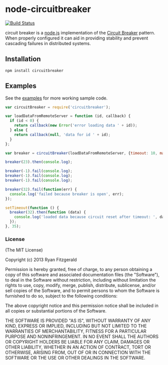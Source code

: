 node-circuitbreaker
======================

[![Build Status](https://travis-ci.org/ryanfitz/node-circuitbreaker.png?branch=master)](https://travis-ci.org/ryanfitz/node-circuitbreaker)

circuit breaker is a [node.js][2] implementation of the [Circuit Breaker][1] pattern.
When properly configured it can aid in providing stability and prevent
cascading failures in distributed systems.

## Installation

    npm install circuitbreaker

## Examples
See the [examples][0] for more working sample code.

``` js
var circuitBreaker = require('circuitbreaker');

var loadDataFromRemoteServer = function (id, callback) {
  if (id < 0) {
    return callback(new Error('error loading data ' + id));
  } else {
    return callback(null, 'data for id ' + id);
  }
};

var breaker = circuitBreaker(loadDataFromRemoteServer, {timeout: 10, maxFailures: 3, resetTimeout: 30});

breaker(23).then(console.log);

breaker(-1).fail(console.log);
breaker(-1).fail(console.log);
breaker(-1).fail(console.log);

breaker(32).fail(function(err) {
  console.log('failed because breaker is open', err);
});

setTimeout(function () {
  breaker(32).then(function (data) {
    console.log('loaded data because circuit reset after timeout: ', data);
  });
}, 35);
```

### License

(The MIT License)

Copyright (c) 2013 Ryan Fitzgerald

Permission is hereby granted, free of charge, to any person obtaining
a copy of this software and associated documentation files (the
"Software"), to deal in the Software without restriction, including
without limitation the rights to use, copy, modify, merge, publish,
distribute, sublicense, and/or sell copies of the Software, and to
permit persons to whom the Software is furnished to do so, subject to
the following conditions:

The above copyright notice and this permission notice shall be
included in all copies or substantial portions of the Software.

THE SOFTWARE IS PROVIDED "AS IS", WITHOUT WARRANTY OF ANY KIND,
EXPRESS OR IMPLIED, INCLUDING BUT NOT LIMITED TO THE WARRANTIES OF
MERCHANTABILITY, FITNESS FOR A PARTICULAR PURPOSE AND
NONINFRINGEMENT. IN NO EVENT SHALL THE AUTHORS OR COPYRIGHT HOLDERS BE
LIABLE FOR ANY CLAIM, DAMAGES OR OTHER LIABILITY, WHETHER IN AN ACTION
OF CONTRACT, TORT OR OTHERWISE, ARISING FROM, OUT OF OR IN CONNECTION
WITH THE SOFTWARE OR THE USE OR OTHER DEALINGS IN THE SOFTWARE.

[0]: https://github.com/Wantworthy/node-circuitbreaker/tree/master/examples
[1]: http://doc.akka.io/docs/akka/snapshot/common/circuitbreaker.html
[2]: http://nodejs.org
